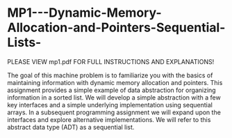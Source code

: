 # MP1---Dynamic-Memory-Allocation-and-Pointers-Sequential-Lists-


PLEASE VIEW mp1.pdf FOR FULL INSTRUCTIONS AND EXPLANATIONS!

The goal of this machine problem is to familiarize you with the basics of maintaining information with dynamic memory allocation and pointers. This assignment provides a simple example of data abstraction for organizing information in a sorted list. We will develop a simple abstraction with a few key interfaces and a simple underlying implementation using sequential arrays. In a subsequent programming assignment we will expand upon the interfaces and explore alternative implementations. We will refer to this abstract data type (ADT) as a sequential list.
